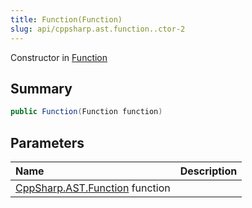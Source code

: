 ```yaml
---
title: Function(Function)
slug: api/cppsharp.ast.function..ctor-2
---
```

Constructor in [Function](/api/cppsharp/ast/function)

## Summary



```csharp
public Function(Function function)
```

## Parameters

|Name|Description|
|:---|:---|
|[CppSharp.AST.Function](/api/cppsharp/ast/function) function||

